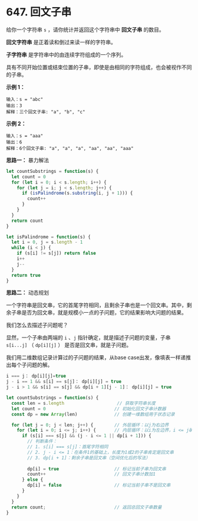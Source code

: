 # 647. 回文子串

给你一个字符串 `s` ，请你统计并返回这个字符串中 **回文子串** 的数目。

**回文字符串** 是正着读和倒过来读一样的字符串。

**子字符串** 是字符串中的由连续字符组成的一个序列。

具有不同开始位置或结束位置的子串，即使是由相同的字符组成，也会被视作不同的子串。


**示例 1：**
```
输入：s = "abc"
输出：3
解释：三个回文子串: "a", "b", "c"
```
**示例 2：**
```
输入：s = "aaa"
输出：6
解释：6个回文子串: "a", "a", "a", "aa", "aa", "aaa"
```

**思路一：**
暴力解法

```js
let countSubstrings = function(s) {
  let count = 0
  for (let i = 0; i < s.length; i++) {
    for (let j = i; j < s.length; j++) {
      if (isPalindrome(s.substring(i, j + 1))) {
        count++
      }
    }
  }
  return count
}

let isPalindrome = function(s) {
  let i = 0, j = s.length - 1
  while (i < j) {
    if (s[i] != s[j]) return false
    i++
    j--
  }
  return true
}
```

**思路二：**
动态规划

一个字符串是回文串，它的首尾字符相同，且剩余子串也是一个回文串。其中，剩余子串是否为回文串，就是规模小一点的子问题，它的结果影响大问题的结果。

我们怎么去描述子问题呢？

显然，一个子串由两端的 `i` 、`j` 指针确定，就是描述子问题的变量，子串 `s[i...j]` （ `dp[i][j]` ） 是否是回文串，就是子问题。

我们用二维数组记录计算过的子问题的结果，从base case出发，像填表一样递推出每个子问题的解。

```js
i === j： dp[i][j]=true
j - i == 1 && s[i] == s[j]： dp[i][j] = true
j - i > 1 && s[i] == s[j] && dp[i + 1][j - 1]： dp[i][j] = true
```

```js
let countSubstrings = function(s) {
  const len = s.length                    // 获取字符串长度
  let count = 0                          // 初始化回文子串计数器
  const dp = new Array(len)              // 创建一维数组用于状态记录

  for (let j = 0; j < len; j++) {        // 外层循环：以j为右边界
    for (let i = 0; i <= j; i++) {       // 内层循环：以i为左边界，i <= j确保子串有效
      if (s[i] === s[j] && (j - i <= 1 || dp[i + 1])) {
        // 判断条件：
        // 1. s[i] === s[j]：首尾字符相同
        // 2. j - i <= 1：在条件1的基础上，长度为1或2的子串肯定是回文串
        // 3. dp[i + 1]：剩余子串是回文串（空间优化后的写法）
        
        dp[i] = true                     // 标记当前子串为回文串
        count++                          // 回文子串计数加1
      } else {
        dp[i] = false                    // 标记当前子串不是回文串
      }
    }
  }
  return count;                          // 返回总回文子串数量
}
```
